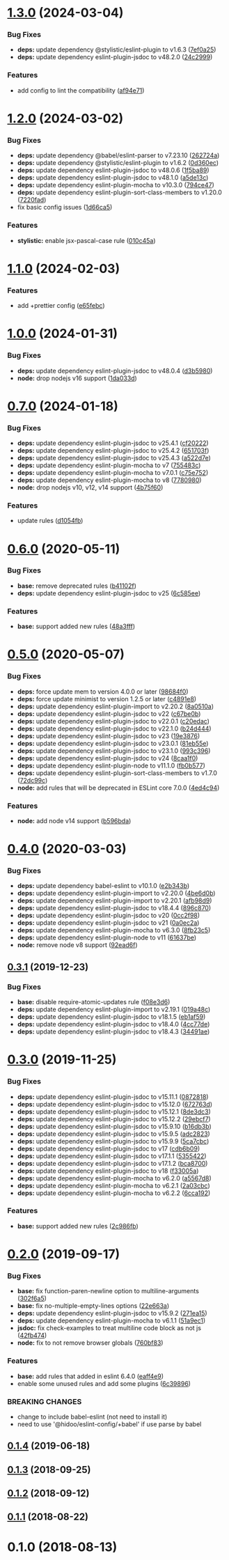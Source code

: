 # [1.3.0](https://github.com/hidoo/eslint-config/compare/v1.2.0...v1.3.0) (2024-03-04)


### Bug Fixes

* **deps:** update dependency @stylistic/eslint-plugin to v1.6.3 ([7ef0a25](https://github.com/hidoo/eslint-config/commit/7ef0a258f6ebbb877d439f5c086d3cdfb7428c6c))
* **deps:** update dependency eslint-plugin-jsdoc to v48.2.0 ([24c2999](https://github.com/hidoo/eslint-config/commit/24c2999ec40bee98d89b686745f8d09061e366ce))


### Features

* add config to lint the compatibility ([af94e71](https://github.com/hidoo/eslint-config/commit/af94e713bd0d2398f9a73054427ceb9a0412dd0b))



# [1.2.0](https://github.com/hidoo/eslint-config/compare/v1.1.0...v1.2.0) (2024-03-02)


### Bug Fixes

* **deps:** update dependency @babel/eslint-parser to v7.23.10 ([262724a](https://github.com/hidoo/eslint-config/commit/262724a9f11a5f716b6bf89f3719adc0b2696a4e))
* **deps:** update dependency @stylistic/eslint-plugin to v1.6.2 ([0d360ec](https://github.com/hidoo/eslint-config/commit/0d360ec9c78d380f6363e43b2a774d074f09822c))
* **deps:** update dependency eslint-plugin-jsdoc to v48.0.6 ([1f5ba89](https://github.com/hidoo/eslint-config/commit/1f5ba897646cf25c054d6e1b9a15d97351ee4081))
* **deps:** update dependency eslint-plugin-jsdoc to v48.1.0 ([a5de13c](https://github.com/hidoo/eslint-config/commit/a5de13cb17d1eeb8adab75815e2877724c379886))
* **deps:** update dependency eslint-plugin-mocha to v10.3.0 ([794ce47](https://github.com/hidoo/eslint-config/commit/794ce47643ec3414c1c44a00eafb134b8e11e393))
* **deps:** update dependency eslint-plugin-sort-class-members to v1.20.0 ([7220fad](https://github.com/hidoo/eslint-config/commit/7220fadc56a5d843432b65dd03ad20b180f59786))
* fix basic config issues ([1d66ca5](https://github.com/hidoo/eslint-config/commit/1d66ca540c5b83c4fe711fdecbca3a9f1a35b292))


### Features

* **stylistic:** enable jsx-pascal-case rule ([010c45a](https://github.com/hidoo/eslint-config/commit/010c45ac1a9f96b6f044c11bdc96fb38f2bbfb01))



# [1.1.0](https://github.com/hidoo/eslint-config/compare/v1.0.0...v1.1.0) (2024-02-03)


### Features

* add +prettier config ([e65febc](https://github.com/hidoo/eslint-config/commit/e65febc10e33528a4f48c95e3f23023db7ec6193))



# [1.0.0](https://github.com/hidoo/eslint-config/compare/v0.7.0...v1.0.0) (2024-01-31)


### Bug Fixes

* **deps:** update dependency eslint-plugin-jsdoc to v48.0.4 ([d3b5980](https://github.com/hidoo/eslint-config/commit/d3b59800ccf5ff050f10b76f8a3b632913aca472))
* **node:** drop nodejs v16 support ([1da033d](https://github.com/hidoo/eslint-config/commit/1da033d4c43d98f78e12537bce6ebbbd354fe802))



# [0.7.0](https://github.com/hidoo/eslint-config/compare/v0.6.0...v0.7.0) (2024-01-18)


### Bug Fixes

* **deps:** update dependency eslint-plugin-jsdoc to v25.4.1 ([cf20222](https://github.com/hidoo/eslint-config/commit/cf20222693693d0435b7ad1f24e0b0c26c3c91ad))
* **deps:** update dependency eslint-plugin-jsdoc to v25.4.2 ([651703f](https://github.com/hidoo/eslint-config/commit/651703f3a0bccddc48ba5be15eba9a347aea61e9))
* **deps:** update dependency eslint-plugin-jsdoc to v25.4.3 ([a522d7e](https://github.com/hidoo/eslint-config/commit/a522d7e0a7a00cccd566fb5bd84685b09776bb5e))
* **deps:** update dependency eslint-plugin-mocha to v7 ([755483c](https://github.com/hidoo/eslint-config/commit/755483c3b5a111bff520a21817d0268bfbb1efc1))
* **deps:** update dependency eslint-plugin-mocha to v7.0.1 ([c75e752](https://github.com/hidoo/eslint-config/commit/c75e75208583b7fad1a8de470e010a349c107011))
* **deps:** update dependency eslint-plugin-mocha to v8 ([7780980](https://github.com/hidoo/eslint-config/commit/77809805678f4c03b873535fc8aaafa5d4d4515e))
* **node:** drop nodejs v10, v12, v14 support ([4b75f60](https://github.com/hidoo/eslint-config/commit/4b75f600e9dc3bb3c5b28d4b1ce8007af91a3d61))


### Features

* update rules ([d1054fb](https://github.com/hidoo/eslint-config/commit/d1054fbc44bde0b0b2f08a5ea6462916e6b56903))



# [0.6.0](https://github.com/hidoo/eslint-config/compare/v0.5.0...v0.6.0) (2020-05-11)


### Bug Fixes

* **base:** remove deprecated rules ([b41102f](https://github.com/hidoo/eslint-config/commit/b41102f4cbcfa9fa7feae8eb766ac721f8468132))
* **deps:** update dependency eslint-plugin-jsdoc to v25 ([6c585ee](https://github.com/hidoo/eslint-config/commit/6c585ee11f933152b4497e0d80c966df2d6ae649))


### Features

* **base:** support added new rules ([48a3fff](https://github.com/hidoo/eslint-config/commit/48a3fff06fb4ade516c1be349df0f8262e5e6e94))



# [0.5.0](https://github.com/hidoo/eslint-config/compare/v0.4.0...v0.5.0) (2020-05-07)


### Bug Fixes

* **deps:** force update mem to version 4.0.0 or later ([98684f0](https://github.com/hidoo/eslint-config/commit/98684f084326798a8ca0019b7bee683c3b1dba95))
* **deps:** force update minimist to version 1.2.5 or later ([c4891e8](https://github.com/hidoo/eslint-config/commit/c4891e8c233bd8a5f1b085437794df30c27a46d3))
* **deps:** update dependency eslint-plugin-import to v2.20.2 ([8a0510a](https://github.com/hidoo/eslint-config/commit/8a0510ac4560b5b555162ed15d458a3798618c14))
* **deps:** update dependency eslint-plugin-jsdoc to v22 ([c67be0b](https://github.com/hidoo/eslint-config/commit/c67be0ba55ede9d4825033f62ba72775e07e576b))
* **deps:** update dependency eslint-plugin-jsdoc to v22.0.1 ([c20edac](https://github.com/hidoo/eslint-config/commit/c20edac09c0f72a4b72443edf213fdf4d0f1dae8))
* **deps:** update dependency eslint-plugin-jsdoc to v22.1.0 ([b24d444](https://github.com/hidoo/eslint-config/commit/b24d444bcea6634c5f6673f74ae0a1173dcf0f83))
* **deps:** update dependency eslint-plugin-jsdoc to v23 ([19e3876](https://github.com/hidoo/eslint-config/commit/19e3876b60ae0bcd362c8a6e26370545adbb462c))
* **deps:** update dependency eslint-plugin-jsdoc to v23.0.1 ([81eb55e](https://github.com/hidoo/eslint-config/commit/81eb55e0dd960fab1d66cd4c3cfc7137c5e38181))
* **deps:** update dependency eslint-plugin-jsdoc to v23.1.0 ([993c396](https://github.com/hidoo/eslint-config/commit/993c39602c599950db5677ba37e4ca8e8c387a14))
* **deps:** update dependency eslint-plugin-jsdoc to v24 ([8caa1f0](https://github.com/hidoo/eslint-config/commit/8caa1f01a76ae83a8ebdfd27818f168d1dd033cd))
* **deps:** update dependency eslint-plugin-node to v11.1.0 ([fb0b577](https://github.com/hidoo/eslint-config/commit/fb0b577e7c08d9c1d7521cc534fb2b403e84cfd8))
* **deps:** update dependency eslint-plugin-sort-class-members to v1.7.0 ([72dc99c](https://github.com/hidoo/eslint-config/commit/72dc99c89a311ae0a99a540dbe9c49c4f7b8b4db))
* **node:** add rules that will be deprecated in ESLint core 7.0.0 ([4ed4c94](https://github.com/hidoo/eslint-config/commit/4ed4c94d37e48aa537afc573bfebc2f7d2108be0))


### Features

* **node:** add node v14 support ([b596bda](https://github.com/hidoo/eslint-config/commit/b596bda1a3d5fda53a83498678963c38d5166e10))



# [0.4.0](https://github.com/hidoo/eslint-config/compare/v0.3.1...v0.4.0) (2020-03-03)


### Bug Fixes

* **deps:** update dependency babel-eslint to v10.1.0 ([e2b343b](https://github.com/hidoo/eslint-config/commit/e2b343b337af632745e5ef32611ca3df0b775240))
* **deps:** update dependency eslint-plugin-import to v2.20.0 ([4be6d0b](https://github.com/hidoo/eslint-config/commit/4be6d0bb2ae7788c1ef916fa010fd9cb1f355725))
* **deps:** update dependency eslint-plugin-import to v2.20.1 ([afb98d9](https://github.com/hidoo/eslint-config/commit/afb98d98cbfbf8d0c9c01dd0a446eb81d7016c89))
* **deps:** update dependency eslint-plugin-jsdoc to v18.4.4 ([896c870](https://github.com/hidoo/eslint-config/commit/896c870f2ba35fff1bf703899d7795a368c6150b))
* **deps:** update dependency eslint-plugin-jsdoc to v20 ([0cc2f98](https://github.com/hidoo/eslint-config/commit/0cc2f9842f4b25b0a1755fad5d05cd6285742cef))
* **deps:** update dependency eslint-plugin-jsdoc to v21 ([0a0ec2a](https://github.com/hidoo/eslint-config/commit/0a0ec2a41982272dc33bb4778196b733c1b8dd34))
* **deps:** update dependency eslint-plugin-mocha to v6.3.0 ([8fb23c5](https://github.com/hidoo/eslint-config/commit/8fb23c5551dd94c97d5d2d1c058253c9fc4ff3d4))
* **deps:** update dependency eslint-plugin-node to v11 ([61637be](https://github.com/hidoo/eslint-config/commit/61637be47d52cc78c04c936c001c15c71ad13036))
* **node:** remove node v8 support ([92ead6f](https://github.com/hidoo/eslint-config/commit/92ead6fff784ce98e3661bf166f9c67c4e0e9d10))



## [0.3.1](https://github.com/hidoo/eslint-config/compare/v0.3.0...v0.3.1) (2019-12-23)


### Bug Fixes

* **base:** disable require-atomic-updates rule ([f08e3d6](https://github.com/hidoo/eslint-config/commit/f08e3d665df919f881b6996dd2d8ef059f541c2a))
* **deps:** update dependency eslint-plugin-import to v2.19.1 ([019a48c](https://github.com/hidoo/eslint-config/commit/019a48c47d15903405330f9d3bd0d1b3a20e9704))
* **deps:** update dependency eslint-plugin-jsdoc to v18.1.5 ([eb1af59](https://github.com/hidoo/eslint-config/commit/eb1af591102abd52e39a7be380aa051794366d84))
* **deps:** update dependency eslint-plugin-jsdoc to v18.4.0 ([4cc77de](https://github.com/hidoo/eslint-config/commit/4cc77dee7864f1aa4db1ad04ca81749b7c71958f))
* **deps:** update dependency eslint-plugin-jsdoc to v18.4.3 ([34491ae](https://github.com/hidoo/eslint-config/commit/34491ae1612d09cb1503cd2d38b23badb76f1b23))



# [0.3.0](https://github.com/hidoo/eslint-config/compare/v0.2.0...v0.3.0) (2019-11-25)


### Bug Fixes

* **deps:** update dependency eslint-plugin-jsdoc to v15.11.1 ([0872818](https://github.com/hidoo/eslint-config/commit/08728185b0c631cca5042349c5c738833e51bdab))
* **deps:** update dependency eslint-plugin-jsdoc to v15.12.0 ([672763d](https://github.com/hidoo/eslint-config/commit/672763dc421387dd4e1cf70944dc71f1c818c99a))
* **deps:** update dependency eslint-plugin-jsdoc to v15.12.1 ([8de3dc3](https://github.com/hidoo/eslint-config/commit/8de3dc3ab505a215471af60008ed6f39f8162fa2))
* **deps:** update dependency eslint-plugin-jsdoc to v15.12.2 ([29ebcf7](https://github.com/hidoo/eslint-config/commit/29ebcf78eb329b19d96a68b53516fee2573276bf))
* **deps:** update dependency eslint-plugin-jsdoc to v15.9.10 ([b16db3b](https://github.com/hidoo/eslint-config/commit/b16db3b8a5e8bd05dfd88c29f5af201184c0df73))
* **deps:** update dependency eslint-plugin-jsdoc to v15.9.5 ([adc2823](https://github.com/hidoo/eslint-config/commit/adc2823e334c1c483c944a020bfd939101dc0043))
* **deps:** update dependency eslint-plugin-jsdoc to v15.9.9 ([5ca7cbc](https://github.com/hidoo/eslint-config/commit/5ca7cbc15b0f3b3d266a35a551e42b4552577dd3))
* **deps:** update dependency eslint-plugin-jsdoc to v17 ([cdb6b09](https://github.com/hidoo/eslint-config/commit/cdb6b09847f060d40011462f055a135e77d0f56c))
* **deps:** update dependency eslint-plugin-jsdoc to v17.1.1 ([5355422](https://github.com/hidoo/eslint-config/commit/5355422ff8ae6ae7a9b5ee7bb13057fc8ca712ee))
* **deps:** update dependency eslint-plugin-jsdoc to v17.1.2 ([bca8700](https://github.com/hidoo/eslint-config/commit/bca87005c26bd51228f1f17f678c1f2bdd414f12))
* **deps:** update dependency eslint-plugin-jsdoc to v18 ([f33005a](https://github.com/hidoo/eslint-config/commit/f33005ac61acd233d403727f27af46d5b1647618))
* **deps:** update dependency eslint-plugin-mocha to v6.2.0 ([a5567d8](https://github.com/hidoo/eslint-config/commit/a5567d8db9a44bc4555b265f9e746c999120fc6e))
* **deps:** update dependency eslint-plugin-mocha to v6.2.1 ([2a03cbc](https://github.com/hidoo/eslint-config/commit/2a03cbca8464e80924f14582acdcac101bbf7553))
* **deps:** update dependency eslint-plugin-mocha to v6.2.2 ([6cca192](https://github.com/hidoo/eslint-config/commit/6cca19227578d44eed1747c04f6342690c71de47))


### Features

* **base:** support added new rules ([2c986fb](https://github.com/hidoo/eslint-config/commit/2c986fb89ce47686cff32c309fac18ba00628f90))



# [0.2.0](https://github.com/hidoo/eslint-config/compare/v0.1.4...v0.2.0) (2019-09-17)


### Bug Fixes

* **base:** fix function-paren-newline option to multiline-arguments ([302f6a5](https://github.com/hidoo/eslint-config/commit/302f6a50ee5f88784bcaff875c72fc5ca814a4b1))
* **base:** fix no-multiple-empty-lines options ([22e663a](https://github.com/hidoo/eslint-config/commit/22e663a4a2ac4199fe776dd6ecfaefd273657f20))
* **deps:** update dependency eslint-plugin-jsdoc to v15.9.2 ([271ea15](https://github.com/hidoo/eslint-config/commit/271ea1524bf12bc8890499567de7c37be6d7ddd9))
* **deps:** update dependency eslint-plugin-mocha to v6.1.1 ([51a9ec1](https://github.com/hidoo/eslint-config/commit/51a9ec19685174210fd69990477ce5ba2863f731))
* **jsdoc:** fix check-examples to treat multiline code block as not js ([42fb474](https://github.com/hidoo/eslint-config/commit/42fb4742e15f6cf80713ffdd987a727c7c002b56))
* **node:** fix to not remove browser globals ([760bf83](https://github.com/hidoo/eslint-config/commit/760bf839e0fa2ae1ad2124c5c95028d0163f12c2))


### Features

* **base:** add rules that added in eslint 6.4.0 ([eaff4e9](https://github.com/hidoo/eslint-config/commit/eaff4e90486f72a9cd6a24e0cb83b5f6826bc523))
* enable some unused rules and add some plugins ([6c39896](https://github.com/hidoo/eslint-config/commit/6c398965672f92f6dca6a47e207daeba137973ff))


### BREAKING CHANGES

* change to include babel-eslint (not need to install it)
* need to use '@hidoo/eslint-config/+babel' if use parse by babel



## [0.1.4](https://github.com/hidoo/eslint-config/compare/v0.1.3...v0.1.4) (2019-06-18)



## [0.1.3](https://github.com/hidoo/eslint-config/compare/v0.1.2...v0.1.3) (2018-09-25)



## [0.1.2](https://github.com/hidoo/eslint-config/compare/v0.1.1...v0.1.2) (2018-09-12)



## [0.1.1](https://github.com/hidoo/eslint-config/compare/v0.1.0...v0.1.1) (2018-08-22)



# 0.1.0 (2018-08-13)



